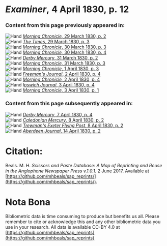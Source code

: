 # *Examiner*, 4 April 1830, p. 12  
  
### Content from this page previously appeared in:  
![Hand](http://scissorsandpaste.net/wp-content/uploads/2017/06/smallhandpointer.png) [*Morning Chronicle*, 29 March 1830, p. 2](https://mhbeals.github.io/sap_html/Morning-Chronicle/Morning-Chronicle-29-March-1830-p-2)  
![Hand](http://scissorsandpaste.net/wp-content/uploads/2017/06/smallhandpointer.png) [*The Times*, 29 March 1830, p. 3](https://mhbeals.github.io/sap_html/The-Times/The-Times-29-March-1830-p-3)  
![Hand](http://scissorsandpaste.net/wp-content/uploads/2017/06/smallhandpointer.png) [*Morning Chronicle*, 30 March 1830, p. 3](https://mhbeals.github.io/sap_html/Morning-Chronicle/Morning-Chronicle-30-March-1830-p-3)  
![Hand](http://scissorsandpaste.net/wp-content/uploads/2017/06/smallhandpointer.png) [*Morning Chronicle*, 30 March 1830, p. 4](https://mhbeals.github.io/sap_html/Morning-Chronicle/Morning-Chronicle-30-March-1830-p-4)  
![Hand](http://scissorsandpaste.net/wp-content/uploads/2017/06/smallhandpointer.png) [*Derby Mercury*, 31 March 1830, p. 2](https://mhbeals.github.io/sap_html/Derby-Mercury/Derby-Mercury-31-March-1830-p-2)  
![Hand](http://scissorsandpaste.net/wp-content/uploads/2017/06/smallhandpointer.png) [*Morning Chronicle*, 31 March 1830, p. 3](https://mhbeals.github.io/sap_html/Morning-Chronicle/Morning-Chronicle-31-March-1830-p-3)  
![Hand](http://scissorsandpaste.net/wp-content/uploads/2017/06/smallhandpointer.png) [*Morning Chronicle*, 1 April 1830, p. 3](https://mhbeals.github.io/sap_html/Morning-Chronicle/Morning-Chronicle-1-April-1830-p-3)  
![Hand](http://scissorsandpaste.net/wp-content/uploads/2017/06/smallhandpointer.png) [*Freeman's Journal*, 2 April 1830, p. 4](https://mhbeals.github.io/sap_html/Freeman's-Journal/Freeman's-Journal-2-April-1830-p-4)  
![Hand](http://scissorsandpaste.net/wp-content/uploads/2017/06/smallhandpointer.png) [*Morning Chronicle*, 2 April 1830, p. 4](https://mhbeals.github.io/sap_html/Morning-Chronicle/Morning-Chronicle-2-April-1830-p-4)  
![Hand](http://scissorsandpaste.net/wp-content/uploads/2017/06/smallhandpointer.png) [*Ipswich Journal*, 3 April 1830, p. 4](https://mhbeals.github.io/sap_html/Ipswich-Journal/Ipswich-Journal-3-April-1830-p-4)  
![Hand](http://scissorsandpaste.net/wp-content/uploads/2017/06/smallhandpointer.png) [*Morning Chronicle*, 3 April 1830, p. 1](https://mhbeals.github.io/sap_html/Morning-Chronicle/Morning-Chronicle-3-April-1830-p-1)  
  
### Content from this page subsequently appeared in:  
![Hand](http://scissorsandpaste.net/wp-content/uploads/2017/06/smallhandpointer.png) [*Derby Mercury*, 7 April 1830, p. 4](https://mhbeals.github.io/sap_html/Derby-Mercury/Derby-Mercury-7-April-1830-p-4)  
![Hand](http://scissorsandpaste.net/wp-content/uploads/2017/06/smallhandpointer.png) [*Caledonian Mercury*, 8 April 1830, p. 2](https://mhbeals.github.io/sap_html/Caledonian-Mercury/Caledonian-Mercury-8-April-1830-p-2)  
![Hand](http://scissorsandpaste.net/wp-content/uploads/2017/06/smallhandpointer.png) [*Trewman's Exeter Flying Post*, 8 April 1830, p. 2](https://mhbeals.github.io/sap_html/Trewman's-Exeter-Flying-Post/Trewman's-Exeter-Flying-Post-8-April-1830-p-2)  
![Hand](http://scissorsandpaste.net/wp-content/uploads/2017/06/smallhandpointer.png) [*Aberdeen Journal*, 14 April 1830, p. 2](https://mhbeals.github.io/sap_html/Aberdeen-Journal/Aberdeen-Journal-14-April-1830-p-2)  


# Citation: 

Beals. M. H. *Scissors and Paste Database: A Map of Reprinting and Reuse in the Anglophone Newspaper Press v.1.0.1.* 2 June 2017. Available at [https://github.com/mhbeals/sap_reprints/](https://github.com/mhbeals/sap_reprints/). 

# Nota Bona

Bibliometric data is time consuming to produce but benefits us all. Please remember to cite or acknowledge this and any other bibliometric data you use in your research. All data is available CC-BY 4.0 at [https://github.com/mhbeals/sap_reprints](https://github.com/mhbeals/sap_reprints)
